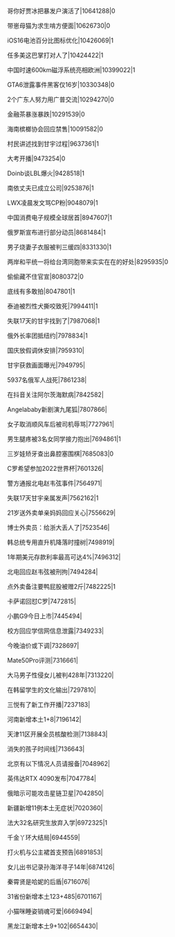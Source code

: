 哥你好贾冰把暴发户演活了|10641288|0

带崽母猫为求生啃方便面|10626730|0

iOS16电池百分比图标优化|10426069|1

任多美这巴掌打对人了|10424422|1

中国时速600km磁浮系统亮相欧洲|10399022|1

GTA6泄露事件黑客仅16岁|10330348|0

2个广东人努力用广普交流|10294270|0

金融茶暴涨暴跌|10291539|0

海南槟榔协会回应禁售|10091582|0

村民讲述找到甘宇过程|9637361|1

大考开播|9473254|0

Doinb谈LBL爆火|9428518|1

南依丈夫已成立公司|9253876|1

LWX凌晨发文骂CP粉|9048079|1

中国消费电子规模全球居首|8947607|1

俄罗斯宣布进行部分动员|8681484|1

男子烧妻子衣服被判三缓四|8331330|1

两岸和平统一将给台湾同胞带来实实在在的好处|8295935|0

偷偷藏不住官宣|8080372|0

底线有多敢拍|8047801|1

泰迪被烈性犬撕咬致死|7994411|1

失联17天的甘宇找到了|7987068|1

俄外长率团抵纽约|7978834|1

国庆放假调休安排|7959310|

甘宇获救画面曝光|7949795|

5937名俄军人战死|7861238|

在抖音关注阿尔茨海默病|7842582|

Angelababy新剧演九尾狐|7807866|

女子取消顺风车后被司机辱骂|7727961|

男生腿疼被3名女同学接力抱出|7694861|1

三岁娃矫牙查出鼻腔塞围棋|7685083|0

C罗希望参加2022世界杯|7601326|

警方通报北电赵韦弦事件|7564971|

失联17天甘宇亲属发声|7562162|1

21岁送外卖单亲妈妈回应关心|7556629|

博士外卖员：给浙大丢人了|7523546|

韩总统专用直升机降落时撞树|7498919|

1年期美元存款利率最高可达4%|7496312|

北电回应赵韦弦被刑拘|7494284|

点外卖备注要鸭屁股被赠2斤|7482225|1

卡萨诺回怼C罗|7472815|

小鹏G9今日上市|7445494|

校方回应学信网信息泄露|7349233|

今晚油价或下调|7328697|

Mate50Pro评测|7316661|

大马男子性侵女儿被判428年|7313220|

在韩留学生的文化输出|7297810|

三悦有了新工作开播|7237183|

河南新增本土1+8|7196142|

天津11区开展全员核酸检测|7138843|

消失的孩子时间线|7136643|

北京有以下情况人员请报备|7048962|

英伟达RTX 4090发布|7047784|

俄暗示可能攻击星链卫星|7042850|

新疆新增11例本土无症状|7020360|

法大32名研究生放弃入学|6972325|1

千金丫环大结局|6944559|

打火机与公主裙首支预告|6891853|

女儿出书记录孙海洋寻子14年|6874126|

秦霄贤是哈妮的后盾|6716076|

31省份新增本土123+485|6701167|

小猫咪睡姿销魂可爱|6669494|

黑龙江新增本土9+102|6654430|

